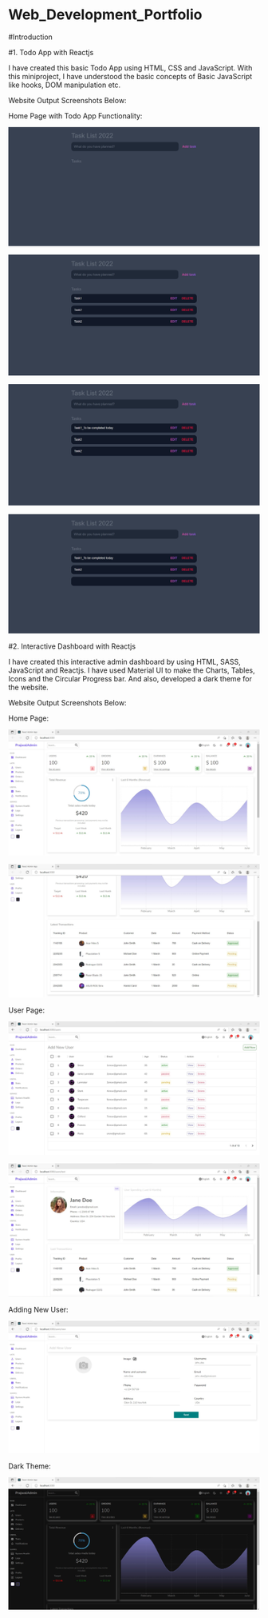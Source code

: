 # Web_Development_Portfolio

#Introduction

#1. Todo App with Reactjs

I have created this basic Todo App using HTML, CSS and JavaScript. 
With this miniproject, I have understood the basic concepts of Basic JavaScript like hooks, DOM manipulation etc.

Website Output Screenshots Below:

Home Page with Todo App Functionality:

![image](https://github.com/prajwalpraveen97/Web_Development_Portfolio/blob/main/To_do_App/Output_Screenshots/Home1.jpg)

![image](https://github.com/prajwalpraveen97/Web_Development_Portfolio/blob/main/To_do_App/Output_Screenshots/Home2.jpg)

![image](https://github.com/prajwalpraveen97/Web_Development_Portfolio/blob/main/To_do_App/Output_Screenshots/Home3.jpg)

![image](https://github.com/prajwalpraveen97/Web_Development_Portfolio/blob/main/To_do_App/Output_Screenshots/Home4.jpg)


#2. Interactive Dashboard with Reactjs

I have created this interactive admin dashboard by using HTML, SASS, JavaScript and Reactjs.
I have used Material UI to make the Charts, Tables, Icons and the Circular Progress bar.
And also, developed a dark theme for the website.

Website Output Screenshots Below:

Home Page:

![image](https://github.com/prajwalpraveen97/Web_Development_Portfolio/blob/main/Interactive_Dashboard/Output_Screenshots/Home.jpg)

![image](https://github.com/prajwalpraveen97/Web_Development_Portfolio/blob/main/Interactive_Dashboard/Output_Screenshots/Home2.jpg)

User Page:

![image](https://github.com/prajwalpraveen97/Web_Development_Portfolio/blob/main/Interactive_Dashboard/Output_Screenshots/User.jpg)

![image](https://github.com/prajwalpraveen97/Web_Development_Portfolio/blob/main/Interactive_Dashboard/Output_Screenshots/User_view.jpg)

Adding New User:

![image](https://github.com/prajwalpraveen97/Web_Development_Portfolio/blob/main/Interactive_Dashboard/Output_Screenshots/Add_new.jpg)

Dark Theme:

![image](https://github.com/prajwalpraveen97/Web_Development_Portfolio/blob/main/Interactive_Dashboard/Output_Screenshots/Dark_theme.jpg)
